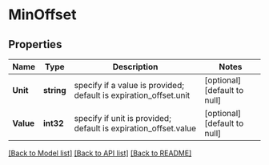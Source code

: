 # MinOffset

## Properties
Name | Type | Description | Notes
------------ | ------------- | ------------- | -------------
**Unit** | **string** | specify if a value is provided; default is expiration_offset.unit | [optional] [default to null]
**Value** | **int32** | specify if unit is provided; default is expiration_offset.value | [optional] [default to null]

[[Back to Model list]](../README.md#documentation-for-models) [[Back to API list]](../README.md#documentation-for-api-endpoints) [[Back to README]](../README.md)



